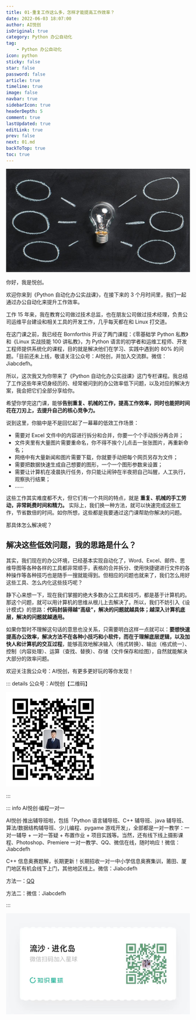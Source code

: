 ```yaml
---
title: 01-重复工作这么多，怎样才能提高工作效率？
date: 2022-06-03 18:07:00
author: AI悦创
isOriginal: true
category: Python 办公自动化
tag:
    - Python 办公自动化
icon: python
sticky: false
star: false
password: false
article: true
timeline: true
image: false
navbar: true
sidebarIcon: true
headerDepth: 5
comment: true
lastUpdated: true
editLink: true
prev: false
next: 01.md
backToTop: true
toc: true
---
```


![img](./auto_01.assets/8ff8b55387fc65b06edd7ffced89abc7.png)

你好，我是悦创。

欢迎你来到《Python 自动化办公实战课》，在接下来的 3 个月时间里，我们一起通过办公自动化来提升工作效率。

工作 15 年来，我在教育公司做过技术总监，也在朋友公司做过技术经理，负责公司运维平台建设和相关工具的开发工作，几乎每天都在和 Linux 打交道。

在这门课之前，我已经在 Bornforthis 开设了两门课程：《零基础学 Python 私教》和《Linux 实战技能 100 讲私教》，为 Python 语言的初学者和运维工程师、开发工程师提供系统化的课程，目的就是解决他们在学习、实践中遇到的 80% 的问题。「目前还未上线，敬请关注公众号：AI悦创，并加入交流群。微信：Jiabcdefh。

所以，这次我又为你带来了《Python 自动化办公实战课》这门专栏课程。我总结了工作这些年来切身经历的、经常被问到的办公效率低下问题，以及对应的解决方案，我会把它们全部分享给你。

希望你学完这门课，能够**告别重复、机械的工作，提高工作效率，同时也能把时间花在刀刃上，去提升自己的核心竞争力。**

说到这里，你脑中是不是回忆起了一幕幕的低效工作场景：

- 需要对 Excel 文件中的内容进行拆分和合并，你要一个个手动拆分再合并；
- 文件夹里有大量图片需要重命名，你不得不挨个儿点击一张张图片，再重新命名；
- 网络中有大量新闻和图片需要下载，你就要手动把每个网页另存为文件；
- 需要把数据快速生成自己想要的图形，一个一个图形参数来设置；
- 需要让计算机在凌晨执行任务，你只能让闹钟在半夜把自己叫醒，人工执行，观察执行结果；
- ……

这些工作其实难度都不大，但它们有一个共同的特点，就是 **重复、机械的手工劳动，非常耗费时间和精力。** 实际上，我们换一种方法，就可以快速完成这些工作，节省数倍的时间。如你所想，这些都是我要通过这门课帮助你解决的问题。

那具体怎么解决呢？

## 解决这些低效问题，我的思路是什么？

其实，我们现在的办公环境，已经基本实现自动化了，Word、Excel、邮件、思维导图等各种各样的工具都非常顺手，表格的合并拆分、使用快捷键进行文件的各种操作等各种技巧也是随手一搜就能得到。但相应的问题也就来了，我们怎么用好这些工具、怎么内化这些技巧呢？

静下心来想一下，现在我们掌握的绝大多数办公工具和技巧，都是基于计算机的。那这个问题，就可以用计算机的思维从根儿上去解决了。所以，我们不妨引入《设计模式》的思路：**代码封装得越“高级”，解决的问题就越具体；越深入计算机底层，解决的问题就越通用。**

如果你暂时不理解这句话的意思也没关系，只需要明白这样一点就可以：**要想快速提高办公效率，解决方法不在各种小技巧和小软件，而在于理解底层逻辑，以及加快人和计算机的交互过程**，能够高效地解决输入（格式转换）、输出（格式统一）、控制（内容处理）、运算（查找、替换）、存储（文件保存和绘图），自然就能解决大部分的效率问题。

















欢迎关注我公众号：AI悦创，有更多更好玩的等你发现！

::: details 公众号：AI悦创【二维码】

![](/gzh.jpg)

:::

::: info AI悦创·编程一对一

AI悦创·推出辅导班啦，包括「Python 语言辅导班、C++ 辅导班、java 辅导班、算法/数据结构辅导班、少儿编程、pygame 游戏开发」，全部都是一对一教学：一对一辅导 + 一对一答疑 + 布置作业 + 项目实践等。当然，还有线下线上摄影课程、Photoshop、Premiere 一对一教学、QQ、微信在线，随时响应！微信：Jiabcdefh

C++ 信息奥赛题解，长期更新！长期招收一对一中小学信息奥赛集训，莆田、厦门地区有机会线下上门，其他地区线上。微信：Jiabcdefh

方法一：[QQ](http://wpa.qq.com/msgrd?v=3&uin=1432803776&site=qq&menu=yes)

方法二：微信：Jiabcdefh

:::

![](/zsxq.jpg)







